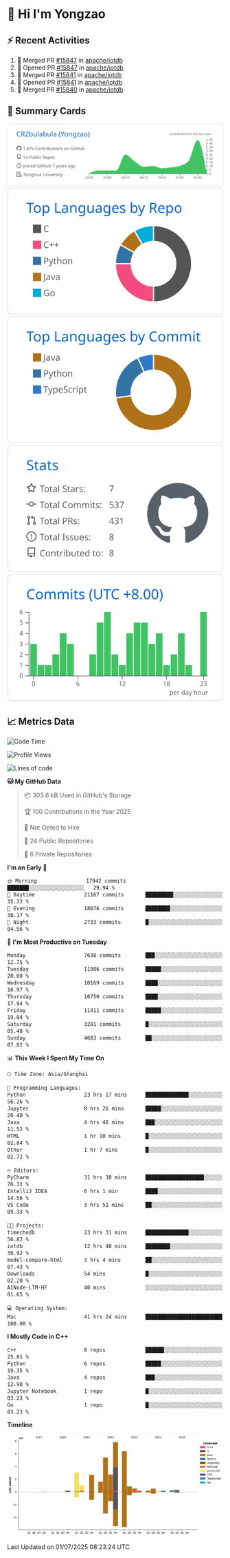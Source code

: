 # 👋 Hi I'm Yongzao

## ⚡ Recent Activities
<!--START_SECTION:activity-->
1. 🎉 Merged PR [#15847](https://github.com/apache/iotdb/pull/15847) in [apache/iotdb](https://github.com/apache/iotdb)
2. 💪 Opened PR [#15847](https://github.com/apache/iotdb/pull/15847) in [apache/iotdb](https://github.com/apache/iotdb)
3. 🎉 Merged PR [#15841](https://github.com/apache/iotdb/pull/15841) in [apache/iotdb](https://github.com/apache/iotdb)
4. 💪 Opened PR [#15841](https://github.com/apache/iotdb/pull/15841) in [apache/iotdb](https://github.com/apache/iotdb)
5. 🎉 Merged PR [#15840](https://github.com/apache/iotdb/pull/15840) in [apache/iotdb](https://github.com/apache/iotdb)
<!--END_SECTION:activity-->

## 🎑 Summary Cards

[![](https://raw.githubusercontent.com/CRZbulabula/CRZbulabula/main/profile-summary-card-output/github/0-profile-details.svg)](https://github.com/vn7n24fzkq/github-profile-summary-cards)
[![](https://raw.githubusercontent.com/CRZbulabula/CRZbulabula/main/profile-summary-card-output/github/1-repos-per-language.svg)](https://github.com/vn7n24fzkq/github-profile-summary-cards) [![](https://raw.githubusercontent.com/CRZbulabula/CRZbulabula/main/profile-summary-card-output/github/2-most-commit-language.svg)](https://github.com/vn7n24fzkq/github-profile-summary-cards)
[![](https://raw.githubusercontent.com/CRZbulabula/CRZbulabula/main/profile-summary-card-output/github/3-stats.svg)](https://github.com/vn7n24fzkq/github-profile-summary-cards) [![](https://raw.githubusercontent.com/CRZbulabula/CRZbulabula/main/profile-summary-card-output/github/4-productive-time.svg)](https://github.com/vn7n24fzkq/github-profile-summary-cards)

## 📈 Metrics Data

<!--START_SECTION:waka-->
![Code Time](http://img.shields.io/badge/Code%20Time-1%2C005%20hrs%2041%20mins-blue)

![Profile Views](http://img.shields.io/badge/Profile%20Views-0-blue)

![Lines of code](https://img.shields.io/badge/From%20Hello%20World%20I%27ve%20Written-33.7%20million%20lines%20of%20code-blue)

**🐱 My GitHub Data** 

> 📦 303.6 kB Used in GitHub's Storage 
 > 
> 🏆 100 Contributions in the Year 2025
 > 
> 🚫 Not Opted to Hire
 > 
> 📜 24 Public Repositories 
 > 
> 🔑 6 Private Repositories 
 > 
**I'm an Early 🐤** 

```text
🌞 Morning                17942 commits       ███████░░░░░░░░░░░░░░░░░░   29.94 % 
🌆 Daytime                21167 commits       █████████░░░░░░░░░░░░░░░░   35.33 % 
🌃 Evening                18076 commits       ████████░░░░░░░░░░░░░░░░░   30.17 % 
🌙 Night                  2733 commits        █░░░░░░░░░░░░░░░░░░░░░░░░   04.56 % 
```
📅 **I'm Most Productive on Tuesday** 

```text
Monday                   7638 commits        ███░░░░░░░░░░░░░░░░░░░░░░   12.75 % 
Tuesday                  11986 commits       █████░░░░░░░░░░░░░░░░░░░░   20.00 % 
Wednesday                10169 commits       ████░░░░░░░░░░░░░░░░░░░░░   16.97 % 
Thursday                 10750 commits       ████░░░░░░░░░░░░░░░░░░░░░   17.94 % 
Friday                   11411 commits       █████░░░░░░░░░░░░░░░░░░░░   19.04 % 
Saturday                 3281 commits        █░░░░░░░░░░░░░░░░░░░░░░░░   05.48 % 
Sunday                   4683 commits        ██░░░░░░░░░░░░░░░░░░░░░░░   07.82 % 
```


📊 **This Week I Spent My Time On** 

```text
🕑︎ Time Zone: Asia/Shanghai

💬 Programming Languages: 
Python                   23 hrs 17 mins      ██████████████░░░░░░░░░░░   56.26 % 
Jupyter                  8 hrs 26 mins       █████░░░░░░░░░░░░░░░░░░░░   20.40 % 
Java                     4 hrs 46 mins       ███░░░░░░░░░░░░░░░░░░░░░░   11.52 % 
HTML                     1 hr 10 mins        █░░░░░░░░░░░░░░░░░░░░░░░░   02.84 % 
Other                    1 hr 7 mins         █░░░░░░░░░░░░░░░░░░░░░░░░   02.72 % 

🔥 Editors: 
PyCharm                  31 hrs 30 mins      ███████████████████░░░░░░   76.11 % 
IntelliJ IDEA            6 hrs 1 min         ████░░░░░░░░░░░░░░░░░░░░░   14.56 % 
VS Code                  3 hrs 51 mins       ██░░░░░░░░░░░░░░░░░░░░░░░   09.33 % 

🐱‍💻 Projects: 
timechodb                23 hrs 31 mins      ██████████████░░░░░░░░░░░   56.82 % 
iotdb                    12 hrs 48 mins      ████████░░░░░░░░░░░░░░░░░   30.92 % 
model-compare-html       3 hrs 4 mins        ██░░░░░░░░░░░░░░░░░░░░░░░   07.43 % 
Downloads                54 mins             █░░░░░░░░░░░░░░░░░░░░░░░░   02.20 % 
AINode-LTM-HF            40 mins             ░░░░░░░░░░░░░░░░░░░░░░░░░   01.65 % 

💻 Operating System: 
Mac                      41 hrs 24 mins      █████████████████████████   100.00 % 
```

**I Mostly Code in C++** 

```text
C++                      8 repos             ██████░░░░░░░░░░░░░░░░░░░   25.81 % 
Python                   6 repos             █████░░░░░░░░░░░░░░░░░░░░   19.35 % 
Java                     4 repos             ███░░░░░░░░░░░░░░░░░░░░░░   12.90 % 
Jupyter Notebook         1 repo              █░░░░░░░░░░░░░░░░░░░░░░░░   03.23 % 
Go                       1 repo              █░░░░░░░░░░░░░░░░░░░░░░░░   03.23 % 
```



**Timeline**

![Lines of Code chart](https://raw.githubusercontent.com/CRZbulabula/CRZbulabula/main/assets/bar_graph.png)


 Last Updated on 01/07/2025 08:23:24 UTC
<!--END_SECTION:waka-->

